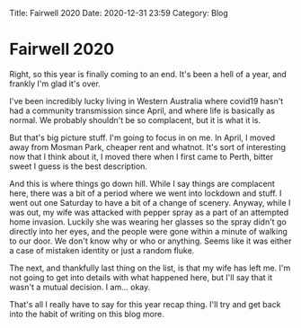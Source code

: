 Title: Fairwell 2020
Date: 2020-12-31 23:59
Category: Blog

# Fairwell 2020

Right, so this year is finally coming to an end. It's been a hell of a year, and frankly I'm glad it's over.

I've been incredibly lucky living in Western Australia where covid19 hasn't had a community transmission since April, and where life is basically as normal. We probably shouldn't be so complacent, but it is what it is.

But that's big picture stuff. I'm going to focus in on me. In April, I moved away from Mosman Park, cheaper rent and whatnot. It's sort of interesting now that I think about it, I moved there when I first came to Perth, bitter sweet I guess is the best description.

And this is where things go down hill. While I say things are complacent here, there was a bit of a period where we went into lockdown and stuff. I went out one Saturday to have a bit of a change of scenery. Anyway, while I was out, my wife was attacked with pepper spray as a part of an attempted home invasion. Luckily she was wearing her glasses so the spray didn't go directly into her eyes, and the people were gone within a minute of walking to our door. We don't know why or who or anything. Seems like it was either a case of mistaken identity or just a random fluke.

The next, and thankfully last thing on the list, is that my wife has left me. I'm not going to get into details with what happened here, but I'll say that it wasn't a mutual decision. I am... okay.

That's all I really have to say for this year recap thing. I'll try and get back into the habit of writing on this blog more.
